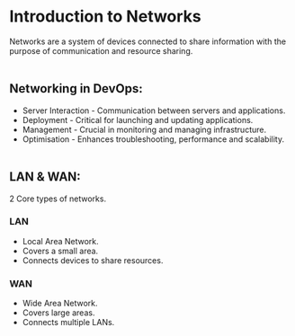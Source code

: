# Introduction to Networks

  Networks are a system of devices connected to share information with the purpose of communication and resource sharing.
<br></br>

## Networking in DevOps:
  - Server Interaction - Communication between servers and applications.
  - Deployment - Critical for launching and updating applications.
  - Management - Crucial in monitoring and managing infrastructure.
  - Optimisation - Enhances troubleshooting, performance and scalability.
<br></br> 

## LAN & WAN:
2 Core types of networks.
### LAN
  - Local Area Network.
  - Covers a small area.
  - Connects devices to share resources.

### WAN
  - Wide Area Network.
  - Covers large areas.
  - Connects multiple LANs.
